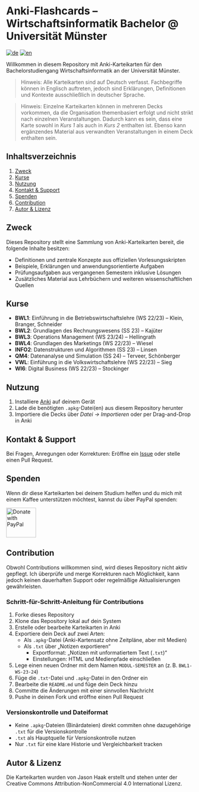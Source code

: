 # Anki-Flashcards – Wirtschaftsinformatik Bachelor @ Universität Münster
[![de](https://img.shields.io/badge/Sprache-de-red.svg)](https://github.com/jasonhaak/wi-uni-muenster-flashcards/blob/main/README.md)
[![en](https://img.shields.io/badge/Sprache-en-green.svg)](https://github.com/jasonhaak/wi-uni-muenster-flashcards/blob/main/README-en.md)

Willkommen in diesem Repository mit Anki-Karteikarten für den Bachelorstudiengang Wirtschaftsinformatik an der Universität Münster.

> Hinweis: Alle Karteikarten sind auf Deutsch verfasst. Fachbegriffe können in Englisch auftreten, jedoch sind Erklärungen, Definitionen und Kontexte ausschließlich in deutscher Sprache.

> Hinweis: Einzelne Karteikarten können in mehreren Decks vorkommen, da die Organisation themenbasiert erfolgt und nicht strikt nach einzelnen Veranstaltungen. Dadurch kann es sein, dass eine Karte sowohl in _Kurs 1_ als auch in _Kurs 2_ enthalten ist. Ebenso kann ergänzendes Material aus verwandten Veranstaltungen in einem Deck enthalten sein.

## Inhaltsverzeichnis
1. [Zweck](#zweck)
2. [Kurse](#kurse)
3. [Nutzung](#nutzung)
4. [Kontakt & Support](#kontakt--support)
5. [Spenden](#spenden)
6. [Contribution](#contribution)
7. [Autor & Lizenz](#autor--lizenz)

## Zweck
Dieses Repository stellt eine Sammlung von Anki-Karteikarten bereit, die folgende Inhalte besitzen:
- Definitionen und zentrale Konzepte aus offiziellen Vorlesungsskripten
- Beispiele, Erklärungen und anwendungsorientierte Aufgaben
- Prüfungsaufgaben aus vergangenen Semestern inklusive Lösungen
- Zusätzliches Material aus Lehrbüchern und weiteren wissenschaftlichen Quellen

## Kurse
- **BWL1**: Einführung in die Betriebswirtschaftslehre (WS 22/23) – Klein, Branger, Schneider
- **BWL2**: Grundlagen des Rechnungswesens (SS 23) – Kajüter
- **BWL3**: Operations Management (WS 23/24) – Hellingrath
- **BWL4**: Grundlagen des Marketings (WS 22/23) – Wiesel
- **INFO2**: Datenstrukturen und Algorithmen (SS 23) – Linsen
- **QM4**: Datenanalyse und Simulation (SS 24) – Terveer, Schönberger
- **VWL**: Einführung in die Volkswirtschaftslehre (WS 22/23) – Sieg
- **WI6**: Digital Business (WS 22/23) – Stockinger

## Nutzung
1. Installiere [Anki](https://apps.ankiweb.net/) auf deinem Gerät
2. Lade die benötigten `.apkg`-Datei(en) aus diesem Repository herunter
3. Importiere die Decks über *Datei → Importieren* oder per Drag-and-Drop in Anki

## Kontakt & Support
Bei Fragen, Anregungen oder Korrekturen: Eröffne ein [Issue](https://github.com/jasonhaak/wi-uni-muenster-flashcards/issues) oder stelle einen Pull Request.

## Spenden
Wenn dir diese Karteikarten bei deinem Studium helfen und du mich mit einem Kaffee unterstützen möchtest, kannst du über PayPal spenden:

<a href="https://www.paypal.com/paypalme/jasonhaak01">
  <img src="https://raw.githubusercontent.com/stefan-niedermann/paypal-donate-button/master/paypal-donate-button.png" alt="Donate with PayPal" height="80"/>
</a>

## Contribution
Obwohl Contributions willkommen sind, wird dieses Repository nicht aktiv gepflegt. Ich überprüfe und merge Korrekturen nach Möglichkeit, kann jedoch keinen dauerhaften Support oder regelmäßige Aktualisierungen gewährleisten.

### Schritt-für-Schritt-Anleitung für Contributions
1. Forke dieses Repository
2. Klone das Repository lokal auf dein System
3. Erstelle oder bearbeite Karteikarten in Anki
4. Exportiere dein Deck auf zwei Arten:
   - Als `.apkg`-Datei (Anki-Kartensatz ohne Zeitpläne, aber mit Medien)
   - Als `.txt` über „Notizen exportieren“
     - Exportformat: „Notizen mit unformatiertem Text (`.txt`)“
     - Einstellungen: HTML und Medienpfade einschließen
5. Lege einen neuen Ordner mit dem Namen `MODUL-SEMESTER` an (z. B. `BWL1-WS-23-24`)
6. Füge die `.txt`-Datei und `.apkg`-Datei in den Ordner ein
7. Bearbeite die `README.md` und füge dein Deck hinzu
8. Committe die Änderungen mit einer sinnvollen Nachricht
9. Pushe in deinen Fork und eröffne einen Pull Request

### Versionskontrolle und Dateiformat
- Keine `.apkg`-Dateien (Binärdateien) direkt commiten ohne dazugehörige `.txt` für die Versionskontrolle
- `.txt` als Hauptquelle für Versionskontrolle nutzen
- Nur `.txt` für eine klare Historie und Vergleichbarkeit tracken


## Autor & Lizenz
Die Karteikarten wurden von Jason Haak erstellt und stehen unter der Creative Commons Attribution-NonCommercial 4.0 International Lizenz.
